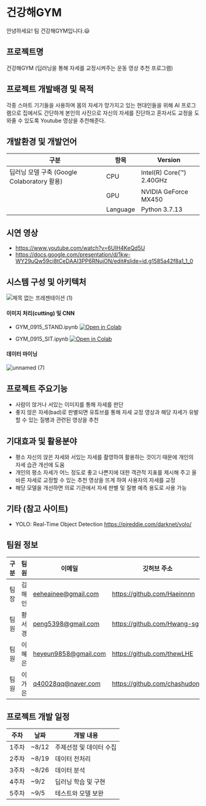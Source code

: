 # 건강해GYM

안녕하세요! 팀 건강해GYM입니다.:smiley:

## 프로젝트명
건강해GYM (딥러닝을 통해 자세를 교정시켜주는 운동 영상 추천 프로그램)

## 프로젝트 개발배경 및 목적
각종 스마트 기기들을 사용하며 몸의 자세가 망가지고 있는 현대인들을 위해 AI 프로그램으로 집에서도 간단하게 본인의 사진으로 자신의 자세를 진단하고 혼자서도 교정을 도와줄 수 있도록 Youtube 영상을 추천해준다.

## 개발환경 및 개발언어

| 구분 | 항목 | Version |
| ------ | -- |----------- |
| 딥러닝 모델 구축 (Google Colaboratory 활용) |  CPU | Intel(R) Core(™) 2.40GHz |
|  | GPU | NVIDIA GeForce MX450 |
|  | Language | Python 3.7.13 |

## 시연 영상
- https://www.youtube.com/watch?v=6UIH4KeQd5U
- https://docs.google.com/presentation/d/1kw-WY29uQw59ci8tCeDAAI3PP6RNujON/edit#slide=id.g1585a42f8a1_1_0

## 시스템 구성 및 아키텍처
![제목 없는 프레젠테이션 (1)](https://user-images.githubusercontent.com/67837142/190217508-29b11648-77e6-45b5-889d-f5aec84fad42.jpg)

#### 이미지 처리(cutting) 및 CNN
* GYM_0915_STAND.ipynb [![Open in Colab](https://colab.research.google.com/assets/colab-badge.svg)](https://colab.research.google.com/github/Haeinnnn/geonganghaeGYM/blob/main/%EC%99%84%EB%A3%8C%EC%BD%94%EB%93%9C/GYM_0915_STAND.ipynb)

* GYM_0915_SIT.ipynb
[![Open in Colab](https://colab.research.google.com/assets/colab-badge.svg)](https://colab.research.google.com/github/Haeinnnn/geonganghaeGYM/blob/main/%EC%99%84%EB%A3%8C%EC%BD%94%EB%93%9C/GYM_0915_SIT.ipynb)

#### 데이터 마이닝
![unnamed (7)](https://user-images.githubusercontent.com/67837142/190218706-561f43f6-5e81-4825-a645-70fe6af3a95d.png)

## 프로젝트 주요기능
- 사람이 앉거나 서있는 이미지를 통해 자세를 판단 
- 좋지 않은 자세(bad)로 판별되면 유튜브를 통해 자세 교정 영상과 해당 자세가 유발할 수 있는 질병과 관련된 영상을 추천

## 기대효과 및 활용분야
-  평소 자신의 앉은 자세와 서있는 자세를 촬영하여 활용하는 것이기 때문에 개인의 자세 습관 개선에 도움
- 개인의 평소 자세가 어느 정도로 좋고 나쁜지에 대한 객관적 지표를 제시해 주고 올바른 자세로 교정할 수 있는 추천 영상을 뜨게 하여 사용자의 자세를 교정
- 해당 모델을 개선하면 의료 기관에서 자세 판별 및 질병 예측 용도로 사용 가능

## 기타 (참고 사이트)

- YOLO: Real-Time Object Detection https://pjreddie.com/darknet/yolo/

## 팀원 정보 

| 구분 | 팀원 | 이메일 | 깃허브 주소 |
| ---------- | ---------- | ---------- | ---------- |
| 팀장 | 김해인 | eeheainee@gmail.com | https://github.com/Haeinnnn |
| 팀원 | 황서경 | peng5398@gmail.com | https://github.com/Hwang-sg |
| 팀원 | 이혜은 | heyeun9858@gmail.com | https://github.com/thewLHE |
| 팀원 | 이가은 | q40028qq@naver.com | https://github.com/chashudong |

## 프로젝트 개발 일정

| 주차 | 날짜 | 개발 내용 |
| ------ | -- |----------- |
| 1주차 | ~8/12 | 주제선정 및 데이터 수집 |
| 2주차 | ~8/19 | 데이터 전처리 |
| 3주차 | ~8/26 | 데이터 분석 |
| 4주차 | ~9/2 | 딥러닝 학습 및 구현 |
| 5주차 | ~9/5 | 테스트와 모델 보완 |
